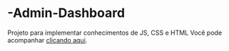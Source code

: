 # -Admin-Dashboard
Projeto para implementar conhecimentos de JS, CSS e HTML
Você pode acompanhar [clicando aqui](https://joaovrmdev.github.io/-Admin-Dashboard/).
